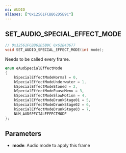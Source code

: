 ```yaml
---
ns: AUDIO
aliases: ["0x12561FCBB62D5B9C"]
---
```

## SET_AUDIO_SPECIAL_EFFECT_MODE

```c
// 0x12561FCBB62D5B9C 0x62B43677
void SET_AUDIO_SPECIAL_EFFECT_MODE(int mode);
```

Needs to be called every frame.

```c
enum eAudSpecialEffectMode
{
	kSpecialEffectModeNormal = 0,
	kSpecialEffectModeUnderwater = 1,
	kSpecialEffectModeStoned = 2,
	kSpecialEffectModePauseMenu = 3,
	kSpecialEffectModeSlowMotion = 4,
	kSpecialEffectModeDrunkStage01 = 5,
	kSpecialEffectModeDrunkStage02 = 6,
	kSpecialEffectModeDrunkStage03 = 7,
	NUM_AUDSPECIALEFFECTMODE
};
```

## Parameters
* **mode**: Audio mode to apply this frame


